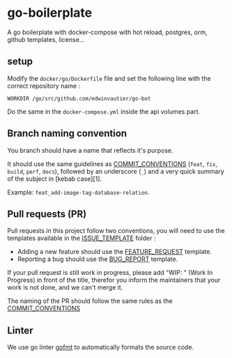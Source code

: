 # go-boilerplate
A go boilerplate with docker-compose with hot reload, postgres, orm, github templates, license...

## setup

Modify the `docker/go/Dockerfile` file and set the following line with the correct repository name :

`WORKDIR /go/src/github.com/edwinvautier/go-bot`

Do the same in the `docker-compose.yml` inside the api volumes part.

## Branch naming convention

You branch should have a name that reflects it's purpose.

It should use the same guidelines as [COMMIT_CONVENTIONS](COMMIT_CONVENTIONS.md) (`feat`, `fix`, `build`, `perf`, `docs`), followed by an underscore (`_`) and a very quick summary of the subject in [kebab case][1].

Example: `feat_add-image-tag-database-relation`.

## Pull requests (PR)

Pull requests in this project follow two conventions, you will need to use the templates available in the [ISSUE_TEMPLATE](.github/ISSUE_TEMPLATE) folder :

- Adding a new feature should use the [FEATURE_REQUEST](.github/ISSUE_TEMPLATE/FEATURE_REQUEST.md) template.
- Reporting a bug should use the [BUG_REPORT](.github/ISSUE_TEMPLATE/bug_report.md) template.

If your pull request is still work in progress, please add "WIP: " (Work In Progress) in front of the title, therefor you inform the maintainers that your work is not done, and we can't merge it.

The naming of the PR should follow the same rules as the [COMMIT_CONVENTIONS](COMMIT_CONVENTIONS.md)

## Linter

We use go linter [gofmt](https://blog.golang.org/gofmt) to automatically formats the source code.
